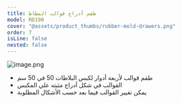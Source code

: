 ```yaml
---
title: طقم أدراج قوالب المطاط
model: RD190
cover: "@assets/product_thumbs/rubber-mold-drawers.png"
order: 7
isLine: false
nested: false
---
```


![image.png](@assets/article_images/rubber-tile-press/image_a.png)

-   طقم قوالب لأربعة أدوار لكبس البلاطات 50 في 50 سم
-   القوالب في شكل أدراج مثبته علي المكبس
-   يمكن تغيير القوالب فيما بعد حسب الأشكال المطلوبة
